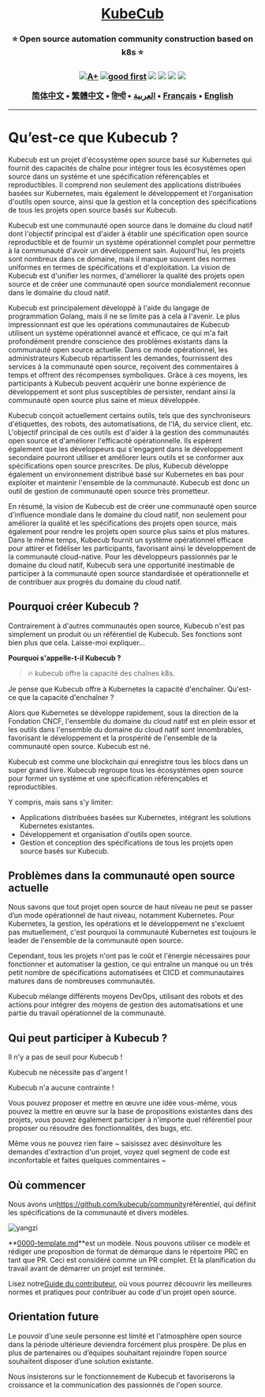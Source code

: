 <h1 align="center" style="border-bottom: none">
    <b>
        <a href="https://docker.nsddd.top">KubeCub</a><br>
    </b>
</h1>
<h3 align="center" style="border-bottom: none">
      ⭐️  Open source automation community construction based on k8s  ⭐️ <br>
<h3>

<p align=center>
<a href="https://goreportcard.com/report/github.com/kubecub/go-project-layout"><img src="https://goreportcard.com/badge/github.com/kubecub/go-project-layout" alt="A+"></a>
<a href="https://github.com/issues?q=org%kubecub+is%3Aissue+label%3A%22good+first+issue%22+no%3Aassignee"><img src="https://img.shields.io/github/issues/kubecub/go-project-layout/good%20first%20issue?logo=%22github%22" alt="good first"></a>
<a href="https://github.com/kubecub/go-project-layout"><img src="https://img.shields.io/github/stars/kubecub/go-project-layout.svg?style=flat&logo=github&colorB=deeppink&label=stars"></a>
<a href="https://join.slack.com/t/kubecub/shared_invite/zt-1se0k2bae-lkYzz0_T~BYh3rjkvlcUqQ"><img src="https://img.shields.io/badge/Slack-100%2B-blueviolet?logo=slack&amp;logoColor=white"></a>
<a href="https://github.com/kubecub/go-project-layout/blob/main/LICENSE"><img src="https://img.shields.io/badge/license-Apache--2.0-green"></a>
<a href="https://golang.org/"><img src="https://img.shields.io/badge/Language-Go-blue.svg"></a>
</p>

</p>

<p align="center">
    <a href="./README-zh-CN.md"><b>简体中文</b></a> •
    <a href="./README-zh-TW.md"><b>繁體中文</b></a> •
    <a href="./README-hi.md"><b>हिन्दी</b></a> •
    <a href="./README-ar.md"><b>العربية</b></a> •
    <a href="./README-fr.md"><b>Français</b></a> •
    <a href="./README.md"><b>English</b></a>
</p>

</p>

* * *

# Qu’est-ce que Kubecub ?

Kubecub est un projet d'écosystème open source basé sur Kubernetes qui fournit des capacités de chaîne pour intégrer tous les écosystèmes open source dans un système et une spécification référençables et reproductibles. Il comprend non seulement des applications distribuées basées sur Kubernetes, mais également le développement et l'organisation d'outils open source, ainsi que la gestion et la conception des spécifications de tous les projets open source basés sur Kubecub.

Kubecub est une communauté open source dans le domaine du cloud natif dont l'objectif principal est d'aider à établir une spécification open source reproductible et de fournir un système opérationnel complet pour permettre à la communauté d'avoir un développement sain. Aujourd'hui, les projets sont nombreux dans ce domaine, mais il manque souvent des normes uniformes en termes de spécifications et d'exploitation. La vision de Kubecub est d'unifier les normes, d'améliorer la qualité des projets open source et de créer une communauté open source mondialement reconnue dans le domaine du cloud natif.

Kubecub est principalement développé à l'aide du langage de programmation Golang, mais il ne se limite pas à cela à l'avenir. Le plus impressionnant est que les opérations communautaires de Kubecub utilisent un système opérationnel avancé et efficace, ce qui m'a fait profondément prendre conscience des problèmes existants dans la communauté open source actuelle. Dans ce mode opérationnel, les administrateurs Kubecub répartissent les demandes, fournissent des services à la communauté open source, reçoivent des commentaires à temps et offrent des récompenses symboliques. Grâce à ces moyens, les participants à Kubecub peuvent acquérir une bonne expérience de développement et sont plus susceptibles de persister, rendant ainsi la communauté open source plus saine et mieux développée.

Kubecub conçoit actuellement certains outils, tels que des synchroniseurs d'étiquettes, des robots, des automatisations, de l'IA, du service client, etc. L'objectif principal de ces outils est d'aider à la gestion des communautés open source et d'améliorer l'efficacité opérationnelle. Ils espèrent également que les développeurs qui s'engagent dans le développement secondaire pourront utiliser et améliorer leurs outils et se conformer aux spécifications open source prescrites. De plus, Kubecub développe également un environnement distribué basé sur Kubernetes en bas pour exploiter et maintenir l'ensemble de la communauté. Kubecub est donc un outil de gestion de communauté open source très prometteur.

En résumé, la vision de Kubecub est de créer une communauté open source d'influence mondiale dans le domaine du cloud natif, non seulement pour améliorer la qualité et les spécifications des projets open source, mais également pour rendre les projets open source plus sains et plus matures. Dans le même temps, Kubecub fournit un système opérationnel efficace pour attirer et fidéliser les participants, favorisant ainsi le développement de la communauté cloud-native. Pour les développeurs passionnés par le domaine du cloud natif, Kubecub sera une opportunité inestimable de participer à la communauté open source standardisée et opérationnelle et de contribuer aux progrès du domaine du cloud natif.

## Pourquoi créer Kubecub ?

Contrairement à d'autres communautés open source, Kubecub n'est pas simplement un produit ou un référentiel de Kubecub. Ses fonctions sont bien plus que cela. Laisse-moi expliquer...

**Pourquoi s'appelle-t-il Kubecub ?**

> 🔥 kubecub offre la capacité des chaînes k8s.

Je pense que Kubecub offre à Kubernetes la capacité d'enchaîner. Qu'est-ce que la capacité d'enchaîner ?

Alors que Kubernetes se développe rapidement, sous la direction de la Fondation CNCF, l'ensemble du domaine du cloud natif est en plein essor et les outils dans l'ensemble du domaine du cloud natif sont innombrables, favorisant le développement et la prospérité de l'ensemble de la communauté open source. Kubecub est né.

Kubecub est comme une blockchain qui enregistre tous les blocs dans un super grand livre. Kubecub regroupe tous les écosystèmes open source pour former un système et une spécification référençables et reproductibles.

Y compris, mais sans s'y limiter:

-   Applications distribuées basées sur Kubernetes, intégrant les solutions Kubernetes existantes.
-   Développement et organisation d'outils open source.
-   Gestion et conception des spécifications de tous les projets open source basés sur Kubecub.

## Problèmes dans la communauté open source actuelle

Nous savons que tout projet open source de haut niveau ne peut se passer d’un mode opérationnel de haut niveau, notamment Kubernetes. Pour Kubernetes, la gestion, les opérations et le développement ne s'excluent pas mutuellement, c'est pourquoi la communauté Kubernetes est toujours le leader de l'ensemble de la communauté open source.

Cependant, tous les projets n'ont pas le coût et l'énergie nécessaires pour fonctionner et automatiser la gestion, ce qui entraîne un manque ou un très petit nombre de spécifications automatisées et CICD et communautaires matures dans de nombreuses communautés.

Kubecub mélange différents moyens DevOps, utilisant des robots et des actions pour intégrer des moyens de gestion des automatisations et une partie du travail opérationnel de la communauté.

## Qui peut participer à Kubecub ?

Il n'y a pas de seuil pour Kubecub !

Kubecub ne nécessite pas d'argent !

Kubecub n'a aucune contrainte !

Vous pouvez proposer et mettre en œuvre une idée vous-même, vous pouvez la mettre en œuvre sur la base de propositions existantes dans des projets, vous pouvez également participer à n'importe quel référentiel pour proposer ou résoudre des fonctionnalités, des bugs, etc.

Même vous ne pouvez rien faire ~ saisissez avec désinvolture les demandes d'extraction d'un projet, voyez quel segment de code est inconfortable et faites quelques commentaires ~

## Où commencer

Nous avons un<https://github.com/kubecub/community>référentiel, qui définit les spécifications de la communauté et divers modèles.

![yangzi](http://sm.nsddd.top/sm202306012140301.png)

**[0000-template.md](http://0000-template.md/)**est un modèle. Nous pouvons utiliser ce modèle et rédiger une proposition de format de démarque dans le répertoire PRC en tant que PR. Ceci est considéré comme un PR complet. Et la planification du travail avant de démarrer un projet est terminée.

Lisez notre[Guide du contributeur](https://github.com/kubecub/community/blob/main/CONTRIBUTING.md), où vous pourrez découvrir les meilleures normes et pratiques pour contribuer au code d'un projet open source.

## Orientation future

Le pouvoir d'une seule personne est limité et l'atmosphère open source dans la période ultérieure deviendra forcément plus prospère. De plus en plus de partenaires ou d’équipes souhaitant rejoindre l’open source souhaitent disposer d’une solution existante.

Nous insisterons sur le fonctionnement de Kubecub et favoriserons la croissance et la communication des passionnés de l'open source.
